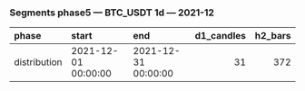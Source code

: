 ### Segments phase5 — BTC_USDT 1d — 2021-12

| phase        | start               | end                 |   d1_candles |   h2_bars |
|:-------------|:--------------------|:--------------------|-------------:|----------:|
| distribution | 2021-12-01 00:00:00 | 2021-12-31 00:00:00 |           31 |       372 |